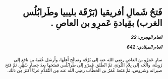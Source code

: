 <h1 dir="rtl">فَتحُ شَمالِ أفريقيا (بَرْقَة بليبيا وطَرابُلُس الغرب) بقِيادةِ عَمرِو بن العاصِ .</h1>

<h5 dir="rtl">العام الهجري:  22

العام الميلادي: 642

</h5>

<p dir="rtl">سار عَمرُو بن العاصِ رضِي الله عنه إلى بَرْقَة وصالَح أَهلَها، وأَرسَل عُقبةَ بن نافعٍ إلى زَوِيلَة، واتَّجَه إلى بِلادِ النُّوبَةِ، ثمَّ انْطَلق عَمرٌو إلى طَرابُلُس ففتَحها بعدَ حِصارِ شَهْرٍ، ثمَّ فتَح صبراته وشروس، ثمَّ مَنَعهُ عُمَرُ بن الخطَّاب رضِي الله عنه مِن التَّقَدُّمِ غربًا أكثرَ مِن ذلك.</p></br>
